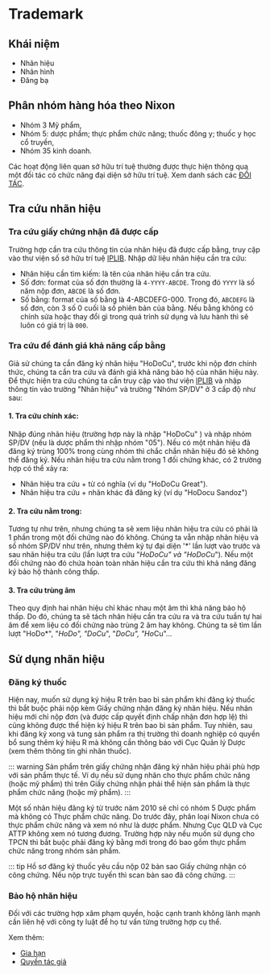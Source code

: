 # Trademark

## Khái niệm
* Nhãn hiệu
* Nhãn hình
* Đăng bạ

## Phân nhóm hàng hóa theo Nixon 
- Nhóm 3 Mỹ phẩm,
- Nhóm 5: dược phẩm; thực phẩm chức năng; thuốc đông y; thuốc y học cổ truyền,
- Nhóm 35 kinh doanh.

Các hoạt động liên quan sở hữu trí tuệ thường được thực hiện thông qua một đối tác có chức năng đại diện sở hữu trí tuệ. Xem danh sách các [ĐỐI TÁC](./partner.md).

## Tra cứu nhãn hiệu
### Tra cứu giấy chứng nhận đã được cấp
Trường hợp cần tra cứu thông tin của nhãn hiệu đã được cấp bằng, truy cập vào thư viện số sở hữu trí tuệ [IPLIB](http://iplib.noip.gov.vn/WebUI/WSearch.php). Nhập dữ liệu nhãn hiệu cần tra cứu:
* Nhãn hiệu cần tìm kiếm: là tên của nhãn hiệu cần tra cứu.
* Số đơn: format của số đơn thường là `4-YYYY-ABCDE`. Trong đó `YYYY` là số năm nộp đơn, `ABCDE` là số đơn.
* Số bằng: format của số bằng là 4-ABCDEFG-000. Trong đó, `ABCDEFG` là số đơn, còn 3 số 0 cuối là số phiên bản của bằng. Nếu bằng không có chỉnh sửa hoặc thay đổi gì trong quá trình sử dụng và lưu hành thì sẽ luôn có giá trị là `000`.

### Tra cứu để đánh giá khả năng cấp bằng
Giả sử chúng ta cần đăng ký nhãn hiệu "HoDoCu", trước khi nộp đơn chính thức, chúng ta cần tra cứu và đánh giá khả năng bảo hộ của nhãn hiệu này. Để thực hiện tra cứu chúng ta cần truy cập vào thư viện [IPLIB](http://iplib.noip.gov.vn/WebUI/WSearch.php) và nhập thông tin vào trường "Nhãn hiệu" và trường "Nhóm SP/DV" ở 3 cấp độ như sau:
#### 1. Tra cứu chính xác:
Nhập đúng nhãn hiệu (trường hợp này là nhập "HoDoCu" ) và nhập nhóm SP/DV (nếu là dược phẩm thì nhập nhóm "05").
Nếu có một nhãn hiệu đã đăng ký trùng 100% trong cùng nhóm thì chắc chắn nhãn hiệu đó sẽ không thể đăng ký. Nếu nhãn hiệu tra cứu nằm trong 1 đối chứng khác, có 2 trường hợp có thể xảy ra:
* Nhãn hiệu tra cứu + từ có nghĩa (ví dụ "HoDoCu Great").
* Nhãn hiệu tra cứu + nhãn khác đã đăng ký (ví dụ "HoDocu Sandoz")
#### 2. Tra cứu nằm trong:
Tương tự như trên, nhưng chúng ta sẽ xem liệu nhãn hiệu tra cứu có phải là 1 phần trong một đối chứng nào đó không. Chúng ta vẫn nhập nhãn hiệu và số nhóm SP/DV như trên, nhưng thêm ký tự đại diện '*' lần lượt vào trước và sau nhãn hiệu tra cứu (lần lượt tra cứu "*HoDoCu" và "HoDoCu*"). Nếu một đối chứng nào đó chứa hoàn toàn nhãn hiệu cần tra cứu thì khả năng đăng ký bảo hộ thành công thấp.
#### 3. Tra cứu trùng âm
Theo quy định hai nhãn hiệu chỉ khác nhau một âm thì khả năng bảo hộ thấp. Do đó, chúng ta sẽ tách nhãn hiệu cần tra cứu ra và tra cứu tuần tự hai âm để xem liệu có đối chứng nào trùng 2 âm hay không.
Chúng ta sẽ tìm lần lượt "HoDo*", "*HoDo", "DoCu*", "*DoCu", "Ho*Cu"...

## Sử dụng nhãn hiệu
### Đăng ký thuốc
Hiện nay, muốn sử dụng ký hiệu R trên bao bì sản phẩm khi đăng ký thuốc thì bắt buộc phải nộp kèm Giấy chứng nhận đăng ký nhãn hiệu. Nếu nhãn hiệu mới chỉ nộp đơn (và được cấp quyết định chấp nhận đơn hợp lệ) thì cũng không được thể hiện ký hiệu R trên bao bì sản phẩm. Tuy nhiên, sau khi đăng ký xong và tung sản phẩm ra thị trường thì doanh nghiệp có quyền bổ sung thêm ký hiệu R mà không cần thông báo với Cục Quản lý Dược (xem thêm thông tin ghi nhãn thuốc).

::: warning
Sản phẩm trên giấy chứng nhận đăng ký nhãn hiệu phải phù hợp với sản phẩm thực tế. Ví dụ nếu sử dụng nhãn cho thực phẩm chức năng (hoặc mỹ phẩm) thì trên Giấy chứng nhận phải thể hiện sản phẩm là thực phẩm chức năng (hoặc mỹ phẩm).
:::

Một số nhãn hiệu đăng ký từ trước năm 2010 sẽ chỉ có nhóm 5 Dược phẩm mà không có Thực phẩm chức năng. Do trước đây, phân loại Nixon chưa có thực phẩm chức năng và xem nó như là dược phẩm. Nhưng Cục QLD và Cục ATTP không xem nó tương đương. Trường hợp này nếu muốn sử dụng cho TPCN thì bắt buộc phải đăng ký bằng mới trong đó bao gồm thực phẩm chức năng trong nhóm sản phẩm.

::: tip
Hồ sơ đăng ký thuốc yêu cầu nộp 02 bản sao Giấy chứng nhận có công chứng. Nếu nộp trực tuyến thì scan bản sao đã công chứng.
:::

### Bảo hộ nhãn hiệu
Đối với các trường hợp xâm phạm quyền, hoặc cạnh tranh không lành mạnh cần liên hệ với công ty luật để họ tư vấn từng trường hợp cụ thể.

Xem thêm:
* [Gia hạn](./renewal.md)
* [Quyền tác giả](./copyright.md)
